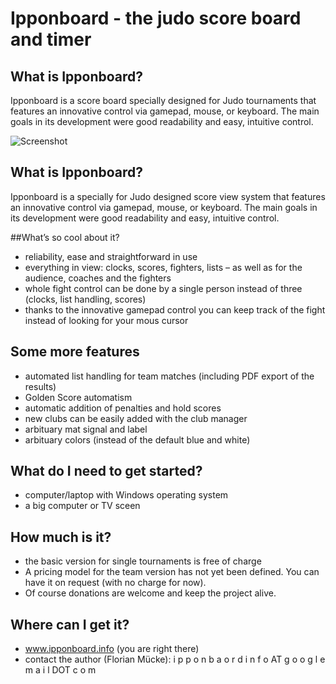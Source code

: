 # Ipponboard - the judo score board and timer

## What is Ipponboard?

Ipponboard is a score board specially designed for Judo tournaments that features an innovative control via gamepad, mouse, or keyboard. The main goals in its development were good readability and easy, intuitive control.

![Screenshot](https://ipponboard.koenigsbrunn-judo.de/wp-content/uploads/2011/12/Ipponboard-the-judo-score-board-and-timer-300x169.jpg)


## What is Ipponboard?
Ipponboard is a specially for Judo designed score view system that features an innovative control via gamepad, mouse, or keyboard. The main goals in its development were good readability and easy, intuitive control.

##What’s so cool about it?
- reliability, ease and straightforward in use
- everything in view: clocks, scores, fighters, lists – as well as for the audience, coaches and the fighters
- whole fight control can be done by a single person instead of three (clocks, list handling, scores)
- thanks to the innovative gamepad control you can keep track of the fight instead of looking for your mous cursor

## Some more features
- automated list handling for team matches (including PDF export of the results)
- Golden Score automatism
- automatic addition of penalties and hold scores
- new clubs can be easily added with the club manager
- arbituary mat signal and label
- arbituary colors (instead of the default blue and white)

## What do I need to get started?
- computer/laptop with Windows operating system
- a big computer or TV sceen

## How much is it?
- the basic version for single tournaments is free of charge
- A pricing model for the team version has not yet been defined. You can have it on request (with no charge for now).
- Of course donations are welcome and keep the project alive.

## Where can I get it?
- www.ipponboard.info (you are right there)
- contact the author (Florian Mücke): i p p o n b a o r d i n f o AT g o o g l e m a i l DOT c o m
